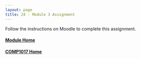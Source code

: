 ```yaml
---
layout: page
title: 24 - Module 3 Assignment
---
```

Follow the instructions on Moodle to complete this assignment.

#### [Module Home](../)
#### [COMP1017 Home](../../)